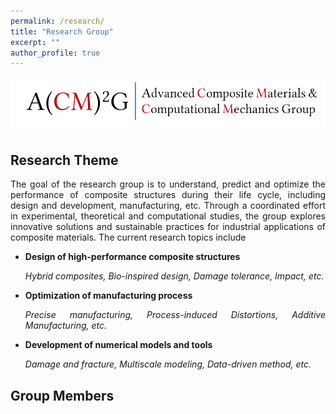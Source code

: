 ```yaml
---
permalink: /research/
title: "Research Group"
excerpt: ""
author_profile: true
---
```

<style> .aligncenter {text-align: center;} </style>
<style> body {text-align: justify} </style> <!-- Justify text. -->

<img src='/images/acm2g.png' width = "800"><br/>

## Research Theme
The goal of the research group is to understand, predict and optimize the performance of composite structures during their life cycle, including design and development, manufacturing, etc. Through a coordinated effort in experimental, theoretical and computational studies, the group explores innovative solutions and sustainable practices for industrial applications of composite materials. The current research topics include
* **Design of high-performance composite structures**

  *Hybrid composites, Bio-inspired design, Damage tolerance, Impact, etc.*
* **Optimization of manufacturing process**
  
  *Precise manufacturing, Process-induced Distortions, Additive Manufacturing, etc.*
* **Development of numerical models and tools**
  
  *Damage and fracture, Multiscale modeling, Data-driven method, etc.*

## Group Members
